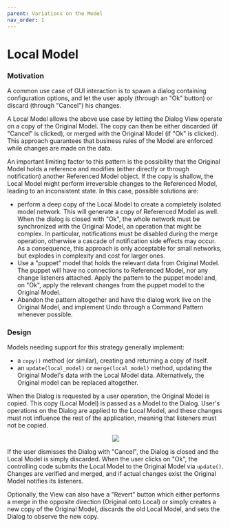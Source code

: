 ```yaml
---
parent: Variations on the Model
nav_order: 1
---
```

# Local Model

### Motivation

A common use case of GUI interaction is to spawn a dialog containing 
configuration options, and let the user apply (through an "Ok" button) or 
discard (through "Cancel") his changes.

A Local Model allows the above use case by letting the Dialog View operate 
on a copy of the Original Model. The copy can then be either discarded 
(if "Cancel" is clicked), or merged with the Original Model (if "Ok" 
is clicked). This approach guarantees that business rules of the Model 
are enforced while changes are made on the data.

An important limiting factor to this pattern is the possibility that 
the Original Model holds a reference and modifies (either directly or
through notification) another Referenced Model object. If the copy is shallow,
the Local Model might perform irreversible changes to the Referenced
Model, leading to an inconsistent state. In this case, possible 
solutions are:

- perform a deep copy of the Local Model to create a completely
  isolated model network. This will generate a copy of Referenced Model as well. 
  When the dialog is closed with "Ok", the whole network must be synchronized 
  with the Original Model, an operation that might be complex. In particular,
  notifications must be disabled during the merge operation, otherwise a cascade 
  of notification side effects may occur. As a consequence, this approach is only
  acceptable for small networks, but explodes in complexity and cost for larger ones.
- Use a "puppet" model that holds the relevant data from Original Model. The puppet 
  will have no connections to Referenced Model, nor any change listeners attached. 
  Apply the pattern to the puppet model and, on "Ok", apply the relevant changes from the
  puppet model to the Original Model.
- Abandon the pattern altogether and have the dialog work live on the Original
  Model, and implement Undo through a Command Pattern whenever possible.


### Design

Models needing support for this strategy generally implement:
- a `copy()` method (or similar), creating and returning a copy of 
  itself.
- an `update(local_model)` or `merge(local_model)` method, updating 
  the Original Model's data with the Local Model data. Alternatively, 
  the Original model can be replaced altogether.

When the Dialog is requested by a user operation, the Original Model is 
copied. This copy (Local Model) is passed as a Model to the Dialog. 
User's operations on the Dialog are applied to the Local Model, and 
these changes must not influence the rest of the application, meaning that listeners must not be copied.

<p align="center">
    <img src="images/local_model/local_model.png" />
</p>


If the user dismisses the Dialog with "Cancel", the Dialog is closed and the 
Local Model is simply discarded. When the user clicks on "Ok", 
the controlling code submits the Local Model to the Original Model 
via `update()`. Changes are verified and merged, and if actual changes 
exist the Original Model notifies its listeners.

Optionally, the View can also have a "Revert" button which either 
performs a merge in the opposite direction (Original onto Local) or 
simply creates a new copy of the Original Model, discards the old 
Local Model, and sets the Dialog to observe the new copy.

